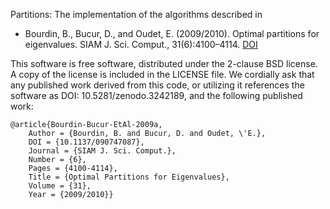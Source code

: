 Partitions: The implementation of the algorithms described in 

* Bourdin, B., Bucur, D., and Oudet, E. (2009/2010). Optimal partitions for eigenvalues. SIAM J. Sci. Comput., 31(6):4100–4114. [DOI](https://doi.org/10.1137/090747087)

This software is free software, distributed under the 2-clause BSD license. A copy of the license is included in the LICENSE file.
We cordially ask that any published work derived  from this code, or utilizing it references the software as DOI: 10.5281/zenodo.3242189, and the following published work:

```
@article{Bourdin-Bucur-EtAl-2009a,
	Author = {Bourdin, B. and Bucur, D. and Oudet, \'E.},
	DOI = {10.1137/090747087},
	Journal = {SIAM J. Sci. Comput.},
	Number = {6},
	Pages = {4100-4114},
	Title = {Optimal Partitions for Eigenvalues},
	Volume = {31},
	Year = {2009/2010}}

```
